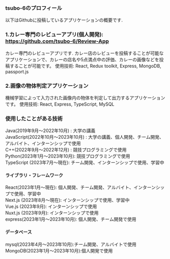 ### tsubo-6のプロフィール

以下はGithubに投稿しているアプリケーションの概要です.

### 1.カレー専門のレビューアプリ(個人開発): https://github.com/tsubo-6/Review-App

カレー専門のレビューアプリです.
カレー店のレビューを投稿することが可能なアプリケーションで、カレーの店名や5点満点中の評価、カレーの画像などを投稿することが可能です。
使用技術: React, Redux toolkit, Express, MongoDB, passport.js

### 2.画像の物体判定アプリケーション
機械学習によって入力された画像内の物体を判定して出力するアプリケーションです。
使用技術: React, Express, TypeScript, MySQL

### 使用したことがある技術
Java(2019年9月〜2022年10月) : 大学の講義  
JavaScript(2022年10月〜2023年10月) : 大学の講義、個人開発、チーム開発、アルバイト、インターンシップで使用  
C++(2022年9月〜2022年12月) : 競技プログラミングで使用  
Python(2023年1月〜2023年10月): 競技プログラミングで使用  
TypeScript (2023年7月〜現在): チーム開発、インターンシップで使用、学習中  

#### ライブラリ・フレームワーク
React(2023年1月〜現在): 個人開発、チーム開発、アルバイト、インターンシップで使用、学習中  
Next.js (2023年8月〜現在): インターンシップで使用、学習中  
Vue.js (2023年9月): インターンシップで使用  
Nuxt.js (2023年9月): インターンシップで使用  
express(2023年1月〜2023年10月): 個人開発、チーム開発で使用  

#### データベース
mysql(2023年4月〜2023年10月):チーム開発、アルバイトで使用  
MongoDB(2023年1月〜2023年10月):個人開発で使用  

<!--
**tsubo-6/tsubo-6** is a ✨ _special_ ✨ repository because its `README.md` (this file) appears on your GitHub profile.

Here are some ideas to get you started:

- 🔭 I’m currently working on ...
- 🌱 I’m currently learning ...
- 👯 I’m looking to collaborate on ...
- 🤔 I’m looking for help with ...
- 💬 Ask me about ...
- 📫 How to reach me: ...
- 😄 Pronouns: ...
- ⚡ Fun fact: ...
-->
